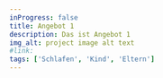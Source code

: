 ```yaml
---
inProgress: false
title: Angebot 1
description: Das ist Angebot 1
img_alt: project image alt text
#link:
tags: ['Schlafen', 'Kind', 'Eltern']
---
```

